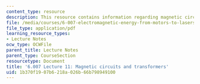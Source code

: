 ```yaml
---
content_type: resource
description: This resource contains information regarding magnetic circuits and transformers.
file: /media/courses/6-007-electromagnetic-energy-from-motors-to-lasers-spring-2011/1b370f1907b6218a026b66b798949100_MIT6_007S11_lec11.pdf
file_type: application/pdf
learning_resource_types:
- Lecture Notes
ocw_type: OCWFile
parent_title: Lecture Notes
parent_type: CourseSection
resourcetype: Document
title: '6.007 Lecture 11: Magnetic circuits and transformers'
uid: 1b370f19-07b6-218a-026b-66b798949100
---
```

